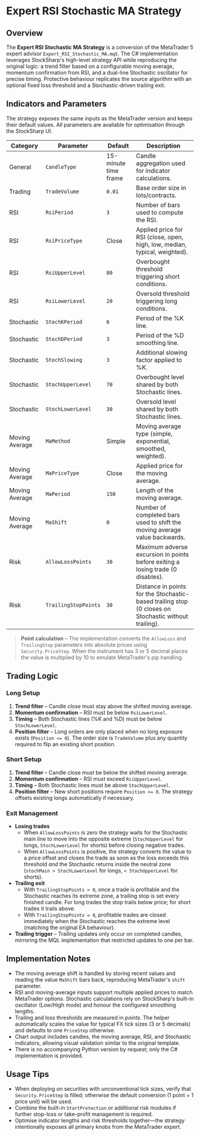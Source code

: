 # Expert RSI Stochastic MA Strategy

## Overview
The **Expert RSI Stochastic MA Strategy** is a conversion of the MetaTrader 5 expert advisor `Expert_RSI_Stochastic_MA.mq5`. The C# implementation leverages StockSharp's high-level strategy API while reproducing the original logic: a trend filter based on a configurable moving average, momentum confirmation from RSI, and a dual-line Stochastic oscillator for precise timing. Protective behaviour replicates the source algorithm with an optional fixed loss threshold and a Stochastic-driven trailing exit.

## Indicators and Parameters
The strategy exposes the same inputs as the MetaTrader version and keeps their default values. All parameters are available for optimisation through the StockSharp UI.

| Category | Parameter | Default | Description |
| --- | --- | --- | --- |
| General | `CandleType` | 15-minute time frame | Candle aggregation used for indicator calculations. |
| Trading | `TradeVolume` | `0.01` | Base order size in lots/contracts. |
| RSI | `RsiPeriod` | `3` | Number of bars used to compute the RSI. |
| RSI | `RsiPriceType` | Close | Applied price for RSI (close, open, high, low, median, typical, weighted). |
| RSI | `RsiUpperLevel` | `80` | Overbought threshold triggering short conditions. |
| RSI | `RsiLowerLevel` | `20` | Oversold threshold triggering long conditions. |
| Stochastic | `StochKPeriod` | `6` | Period of the %K line. |
| Stochastic | `StochDPeriod` | `3` | Period of the %D smoothing line. |
| Stochastic | `StochSlowing` | `3` | Additional slowing factor applied to %K. |
| Stochastic | `StochUpperLevel` | `70` | Overbought level shared by both Stochastic lines. |
| Stochastic | `StochLowerLevel` | `30` | Oversold level shared by both Stochastic lines. |
| Moving Average | `MaMethod` | Simple | Moving average type (simple, exponential, smoothed, weighted). |
| Moving Average | `MaPriceType` | Close | Applied price for the moving average. |
| Moving Average | `MaPeriod` | `150` | Length of the moving average. |
| Moving Average | `MaShift` | `0` | Number of completed bars used to shift the moving average value backwards. |
| Risk | `AllowLossPoints` | `30` | Maximum adverse excursion in points before exiting a losing trade (0 disables). |
| Risk | `TrailingStopPoints` | `30` | Distance in points for the Stochastic-based trailing stop (0 closes on Stochastic without trailing). |

> **Point calculation** – The implementation converts the `AllowLoss` and `TrailingStop` parameters into absolute prices using `Security.PriceStep`. When the instrument has 3 or 5 decimal places the value is multiplied by 10 to emulate MetaTrader's pip handling.

## Trading Logic
### Long Setup
1. **Trend filter** – Candle close must stay above the shifted moving average.
2. **Momentum confirmation** – RSI must be below `RsiLowerLevel`.
3. **Timing** – Both Stochastic lines (%K and %D) must be below `StochLowerLevel`.
4. **Position filter** – Long orders are only placed when no long exposure exists (`Position <= 0`). The order size is `TradeVolume` plus any quantity required to flip an existing short position.

### Short Setup
1. **Trend filter** – Candle close must be below the shifted moving average.
2. **Momentum confirmation** – RSI must exceed `RsiUpperLevel`.
3. **Timing** – Both Stochastic lines must be above `StochUpperLevel`.
4. **Position filter** – New short positions require `Position >= 0`. The strategy offsets existing longs automatically if necessary.

### Exit Management
- **Losing trades**
  - When `AllowLossPoints` is zero the strategy waits for the Stochastic main line to move into the opposite extreme (`StochUpperLevel` for longs, `StochLowerLevel` for shorts) before closing negative trades.
  - When `AllowLossPoints` is positive, the strategy converts the value to a price offset and closes the trade as soon as the loss exceeds this threshold *and* the Stochastic returns inside the neutral zone (`stochMain > StochLowerLevel` for longs, `< StochUpperLevel` for shorts).
- **Trailing exit**
  - With `TrailingStopPoints > 0`, once a trade is profitable and the Stochastic reaches its extreme zone, a trailing stop is set every finished candle. For long trades the stop trails below price; for short trades it trails above.
  - With `TrailingStopPoints = 0`, profitable trades are closed immediately when the Stochastic reaches the extreme level (matching the original EA behaviour).
- **Trailing trigger** – Trailing updates only occur on completed candles, mirroring the MQL implementation that restricted updates to one per bar.

## Implementation Notes
- The moving average shift is handled by storing recent values and reading the value `MaShift` bars back, reproducing MetaTrader's `shift` parameter.
- RSI and moving-average inputs support multiple applied prices to match MetaTrader options. Stochastic calculations rely on StockSharp's built-in oscillator (Low/High mode) and honour the configured smoothing lengths.
- Trailing and loss thresholds are measured in *points*. The helper automatically scales the value for typical FX tick sizes (3 or 5 decimals) and defaults to one `PriceStep` otherwise.
- Chart output includes candles, the moving average, RSI, and Stochastic indicators, allowing visual validation similar to the original template.
- There is no accompanying Python version by request; only the C# implementation is provided.

## Usage Tips
- When deploying on securities with unconventional tick sizes, verify that `Security.PriceStep` is filled; otherwise the default conversion (1 point = 1 price unit) will be used.
- Combine the built-in `StartProtection` or additional risk modules if further stop-loss or take-profit management is required.
- Optimise indicator lengths and risk thresholds together—the strategy intentionally exposes all primary knobs from the MetaTrader expert.
